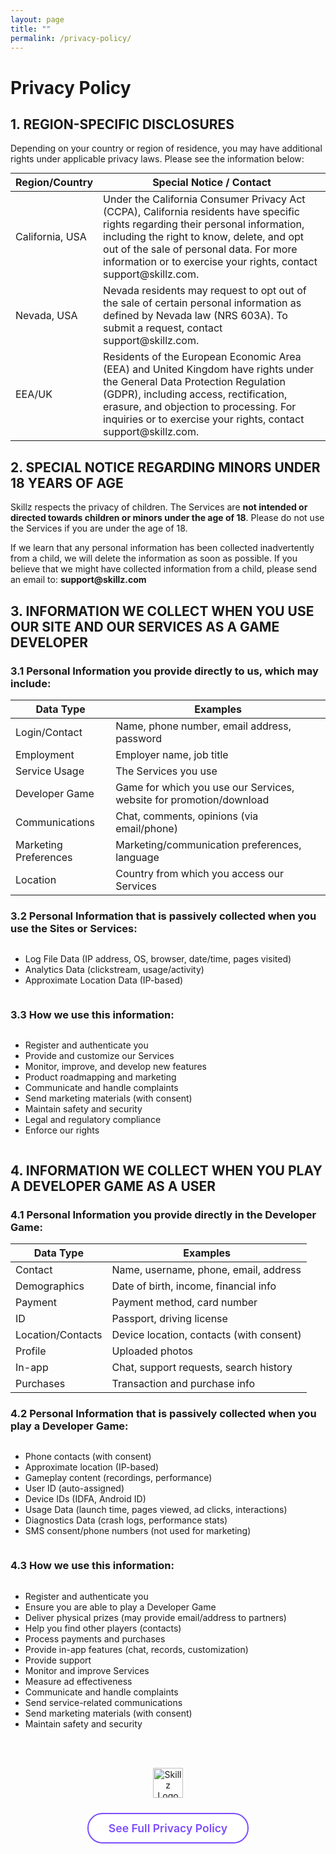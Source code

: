```yaml
---
layout: page
title: ""
permalink: /privacy-policy/
---
```


<div class="policy-container">

  <h1>Privacy Policy</h1>

  <h2>1. REGION-SPECIFIC DISCLOSURES</h2>
  <p>Depending on your country or region of residence, you may have additional rights under applicable privacy laws. Please see the information below:</p>
  <table style="margin:auto;">
    <thead>
      <tr>
        <th>Region/Country</th>
        <th>Special Notice / Contact</th>
      </tr>
    </thead>
    <tbody>
      <tr>
        <td>California, USA</td>
        <td style="text-align:left;">Under the California Consumer Privacy Act (CCPA), California residents have specific rights regarding their personal information, including the right to know, delete, and opt out of the sale of personal data. For more information or to exercise your rights, contact support@skillz.com.</td>
      </tr>
      <tr>
        <td>Nevada, USA</td>
        <td style="text-align:left;">Nevada residents may request to opt out of the sale of certain personal information as defined by Nevada law (NRS 603A). To submit a request, contact support@skillz.com.</td>
      </tr>
      <tr>
        <td>EEA/UK</td>
        <td style="text-align:left;">Residents of the European Economic Area (EEA) and United Kingdom have rights under the General Data Protection Regulation (GDPR), including access, rectification, erasure, and objection to processing. For inquiries or to exercise your rights, contact support@skillz.com.</td>
      </tr>
    </tbody>
  </table>

  <h2>2. SPECIAL NOTICE REGARDING MINORS UNDER 18 YEARS OF AGE</h2>
  <p>Skillz respects the privacy of children. The Services are <b>not intended or directed towards children or minors under the age of 18</b>. Please do not use the Services if you are under the age of 18.</p>
  <p>If we learn that any personal information has been collected inadvertently from a child, we will delete the information as soon as possible. If you believe that we might have collected information from a child, please send an email to: <b>support@skillz.com</b></p>

  <h2>3. INFORMATION WE COLLECT WHEN YOU USE OUR SITE AND OUR SERVICES AS A GAME DEVELOPER</h2>
  <h3>3.1 Personal Information you provide directly to us, which may include:</h3>
  <table style="margin:auto;">
    <thead>
      <tr>
        <th>Data Type</th>
        <th>Examples</th>
      </tr>
    </thead>
    <tbody>
      <tr><td>Login/Contact</td><td>Name, phone number, email address, password</td></tr>
      <tr><td>Employment</td><td>Employer name, job title</td></tr>
      <tr><td>Service Usage</td><td>The Services you use</td></tr>
      <tr><td>Developer Game</td><td>Game for which you use our Services, website for promotion/download</td></tr>
      <tr><td>Communications</td><td>Chat, comments, opinions (via email/phone)</td></tr>
      <tr><td>Marketing Preferences</td><td>Marketing/communication preferences, language</td></tr>
      <tr><td>Location</td><td>Country from which you access our Services</td></tr>
    </tbody>
  </table>

  <h3>3.2 Personal Information that is passively collected when you use the Sites or Services:</h3>
  <ul style="display:inline-block; text-align:left;">
    <li>Log File Data (IP address, OS, browser, date/time, pages visited)</li>
    <li>Analytics Data (clickstream, usage/activity)</li>
    <li>Approximate Location Data (IP-based)</li>
  </ul>

  <h3>3.3 How we use this information:</h3>
  <ul style="display:inline-block; text-align:left;">
    <li>Register and authenticate you</li>
    <li>Provide and customize our Services</li>
    <li>Monitor, improve, and develop new features</li>
    <li>Product roadmapping and marketing</li>
    <li>Communicate and handle complaints</li>
    <li>Send marketing materials (with consent)</li>
    <li>Maintain safety and security</li>
    <li>Legal and regulatory compliance</li>
    <li>Enforce our rights</li>
  </ul>

  <h2>4. INFORMATION WE COLLECT WHEN YOU PLAY A DEVELOPER GAME AS A USER</h2>
  <h3>4.1 Personal Information you provide directly in the Developer Game:</h3>
  <table style="margin:auto;">
    <thead>
      <tr>
        <th>Data Type</th>
        <th>Examples</th>
      </tr>
    </thead>
    <tbody>
      <tr><td>Contact</td><td>Name, username, phone, email, address</td></tr>
      <tr><td>Demographics</td><td>Date of birth, income, financial info</td></tr>
      <tr><td>Payment</td><td>Payment method, card number</td></tr>
      <tr><td>ID</td><td>Passport, driving license</td></tr>
      <tr><td>Location/Contacts</td><td>Device location, contacts (with consent)</td></tr>
      <tr><td>Profile</td><td>Uploaded photos</td></tr>
      <tr><td>In-app</td><td>Chat, support requests, search history</td></tr>
      <tr><td>Purchases</td><td>Transaction and purchase info</td></tr>
    </tbody>
  </table>

  <h3>4.2 Personal Information that is passively collected when you play a Developer Game:</h3>
  <ul style="display:inline-block; text-align:left;">
    <li>Phone contacts (with consent)</li>
    <li>Approximate location (IP-based)</li>
    <li>Gameplay content (recordings, performance)</li>
    <li>User ID (auto-assigned)</li>
    <li>Device IDs (IDFA, Android ID)</li>
    <li>Usage Data (launch time, pages viewed, ad clicks, interactions)</li>
    <li>Diagnostics Data (crash logs, performance stats)</li>
    <li>SMS consent/phone numbers (not used for marketing)</li>
  </ul>

  <h3>4.3 How we use this information:</h3>
  <ul style="display:inline-block; text-align:left;">
    <li>Register and authenticate you</li>
    <li>Ensure you are able to play a Developer Game</li>
    <li>Deliver physical prizes (may provide email/address to partners)</li>
    <li>Help you find other players (contacts)</li>
    <li>Process payments and purchases</li>
    <li>Provide in-app features (chat, records, customization)</li>
    <li>Provide support</li>
    <li>Monitor and improve Services</li>
    <li>Measure ad effectiveness</li>
    <li>Communicate and handle complaints</li>
    <li>Send service-related communications</li>
    <li>Send marketing materials (with consent)</li>
    <li>Maintain safety and security</li>
  </ul>

</div>

<div style="margin-top:48px; text-align:center;">
  <img src="{{ '/assets/images/icons/Skillz.png' | relative_url }}" alt="Skillz Logo" style="height:48px; margin-bottom:16px;">
  <br>
  <a href="https://www.skillz.com/privacy-policy/#privacy-policy" target="_blank" style="display:inline-block; padding:12px 32px; border-radius:24px; border:2px solid #7c4dff; color:#7c4dff; font-weight:600; font-size:1.1rem; background:#fff; text-decoration:none; transition:background 0.2s; margin-top:8px;">
    See Full Privacy Policy
  </a>
</div>